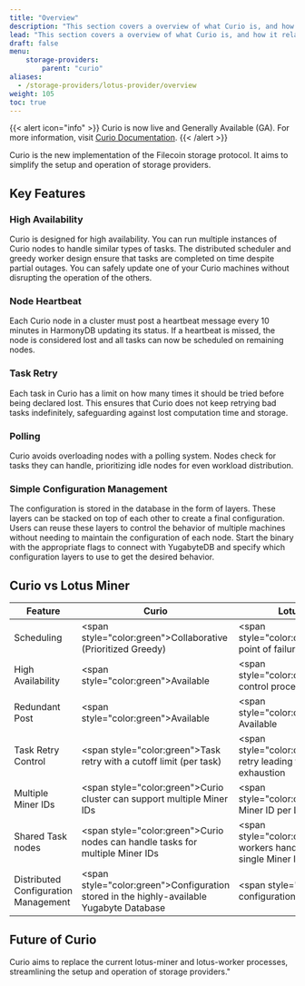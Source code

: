 ```yaml
---
title: "Overview"
description: "This section covers a overview of what Curio is, and how it relates to the Lotus-Miner"
lead: "This section covers a overview of what Curio is, and how it relates to the Lotus-Miner"
draft: false
menu:
    storage-providers:
        parent: "curio"
aliases:
  - /storage-providers/lotus-provider/overview
weight: 105
toc: true
---
```


{{< alert icon=\"info\" >}}
Curio is now live and Generally Available (GA). For more information, visit [Curio Documentation](https://docs.curiostorage.org/).
{{< /alert >}}

Curio is the new implementation of the Filecoin storage protocol. It aims to simplify the setup and operation of storage providers.

## Key Features

### High Availability
Curio is designed for high availability. You can run multiple instances of Curio nodes to handle similar types of tasks. The distributed scheduler and greedy worker design ensure that tasks are completed on time despite partial outages. You can safely update one of your Curio machines without disrupting the operation of the others.

### Node Heartbeat
Each Curio node in a cluster must post a heartbeat message every 10 minutes in HarmonyDB updating its status. If a heartbeat is missed, the node is considered lost and all tasks can now be scheduled on remaining nodes.

### Task Retry
Each task in Curio has a limit on how many times it should be tried before being declared lost. This ensures that Curio does not keep retrying bad tasks indefinitely, safeguarding against lost computation time and storage.

### Polling
Curio avoids overloading nodes with a polling system. Nodes check for tasks they can handle, prioritizing idle nodes for even workload distribution.

### Simple Configuration Management
The configuration is stored in the database in the form of layers. These layers can be stacked on top of each other to create a final configuration. Users can reuse these layers to control the behavior of multiple machines without needing to maintain the configuration of each node. Start the binary with the appropriate flags to connect with YugabyteDB and specify which configuration layers to use to get the desired behavior.

## Curio vs Lotus Miner

| Feature                              | Curio                                                                                           | Lotus-Miner                                                                           |
|--------------------------------------|-------------------------------------------------------------------------------------------------|---------------------------------------------------------------------------------------|
| Scheduling                           | <span style=\"color:green\">Collaborative (Prioritized Greedy)</span>                           | <span style=\"color:orange\">Single point of failure</span>                             |
| High Availability                    | <span style=\"color:green\">Available</span>                                                    | <span style=\"color:orange\">Single control process</span>                              |
| Redundant Post                       | <span style=\"color:green\">Available</span>                                                    | <span style=\"color:orange\">Not Available</span>                                       |
| Task Retry Control                   | <span style=\"color:green\">Task retry with a cutoff limit (per task)</span>                    | <span style=\"color:orange\">Unlimited retry leading to resource exhaustion</span>      |
| Multiple Miner IDs                   | <span style=\"color:green\">Curio cluster can support multiple Miner IDs</span>                 | <span style=\"color:orange\">Single Miner ID per Lotus-Miner</span>                     |
| Shared Task nodes                    | <span style=\"color:green\">Curio nodes can handle tasks for multiple Miner IDs</span>          | <span style=\"color:orange\">Attached workers handle tasks for a single Miner ID</span> |
| Distributed Configuration Management | <span style=\"color:green\">Configuration stored in the highly-available Yugabyte Database</span> | <span style=\"color:orange\">All configuration in a single file</span>                  |

## Future of Curio

Curio aims to replace the current lotus-miner and lotus-worker processes, streamlining the setup and operation of storage providers."
